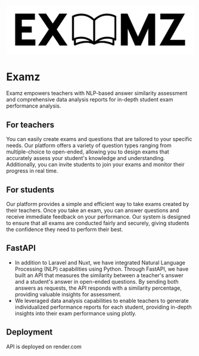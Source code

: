 ![logo](https://github.com/HishamM1/examz-frontend/blob/main/public/logo/png/Black%20logo%20-%20no%20background.png?raw=true)
# Examz
Examz empowers teachers with NLP-based answer similarity assessment and comprehensive data analysis reports for in-depth student exam performance analysis.

## For teachers
You can easily create exams and questions that are tailored to your specific needs. Our platform offers a variety of question types ranging from multiple-choice to open-ended, allowing you to design exams that accurately assess your student's knowledge and understanding. Additionally, you can invite students to join your exams and monitor their progress in real time. 

## For students
Our platform provides a simple and efficient way to take exams created by their teachers. Once you take an exam, you can answer questions and receive immediate feedback on your performance. Our system is designed to ensure that all exams are conducted fairly and securely, giving students the confidence they need to perform their best.

## FastAPI
- In addition to Laravel and Nuxt, we have integrated Natural Language Processing (NLP) capabilities using Python. Through FastAPI, we have built an API that measures the similarity between a teacher's answer and a student's answer in open-ended questions. By sending both answers as requests, the API responds with a similarity percentage, providing valuable insights for assessment.
- We leveraged data analysis capabilities to enable teachers to generate individualized performance reports for each student, providing in-depth insights into their exam performance using plotly.

## Deployment
API is deployed on render.com
